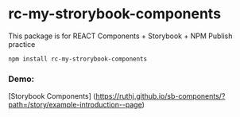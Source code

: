 # rc-my-strorybook-components


This package is for REACT Components + Storybook + NPM Publish practice

```
npm install rc-my-strorybook-components
```
### Demo:
[Storybook Components] (https://ruthj.github.io/sb-components/?path=/story/example-introduction--page)